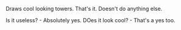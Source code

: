 Draws cool looking towers. That's it. Doesn't do anything else.

Is it useless?  - Absolutely yes. 
DOes it look cool?  - That's a yes too.
